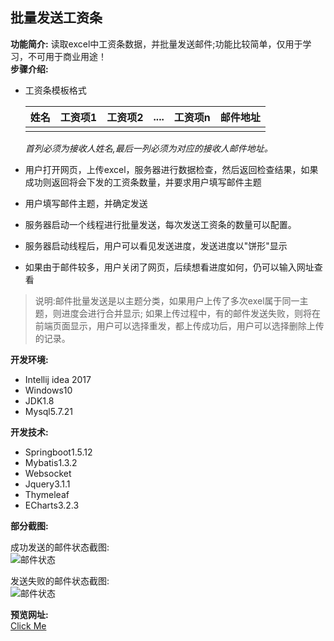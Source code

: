 ## 批量发送工资条  
**功能简介:** 读取excel中工资条数据，并批量发送邮件;功能比较简单，仅用于学习，不可用于商业用途！   
**步骤介绍:** 
- 工资条模板格式

  |姓名|工资项1|工资项2|....|工资项n|邮件地址|
  |---|---|---|----|----|---|
  | | | | | | |
  
  *首列必须为接收人姓名,最后一列必须为对应的接收人邮件地址。*
- 用户打开网页，上传excel，服务器进行数据检查，然后返回检查结果，如果成功则返回将会下发的工资条数量，并要求用户填写邮件主题
- 用户填写邮件主题，并确定发送
- 服务器启动一个线程进行批量发送，每次发送工资条的数量可以配置。
- 服务器启动线程后，用户可以看见发送进度，发送进度以"饼形"显示
- 如果由于邮件较多，用户关闭了网页，后续想看进度如何，仍可以输入网址查看  
>  说明:邮件批量发送是以主题分类，如果用户上传了多次exel属于同一主题，则进度会进行合并显示;
        如果上传过程中，有的邮件发送失败，则将在前端页面显示，用户可以选择重发，都上传成功后，用户可以选择删除上传的记录。
 
**开发环境:**  
  - Intellij idea 2017
  - Windows10
  - JDK1.8
  - Mysql5.7.21  
  
**开发技术:**   
  - Springboot1.5.12
  - Mybatis1.3.2
  - Websocket
  - Jquery3.1.1
  - Thymeleaf
  - ECharts3.2.3
  
**部分截图:**    


  成功发送的邮件状态截图:   
  ![邮件状态](https://picabstract-preview-ftn.weiyun.com:8443/ftn_pic_abs_v2/d7d71df71a1866c21e522329aacf20e0f0a8b978a5899eed460ebc66dd9bf0db222be351e285ea368d834fdb144e2276?pictype=scale&from=30111&version=3.3.3.3&uin=542600078&fname=email%20status.png&size=750)
  
  发送失败的邮件状态截图:     
  ![邮件状态](https://picabstract-preview-ftn.weiyun.com:8443/ftn_pic_abs_v2/477a9a2f710874f71c6d1b9d1eafe8569de5288dd3686e15ffff11ad17d4211b8cc2cc1876685a4f80ed1210e43473e6?pictype=scale&from=30111&version=3.3.3.3&uin=542600078&fname=failed_sending.png&size=750)
  
  **预览网址:**  
  [Click Me](http://172.93.47.42)
  
  
  
  
